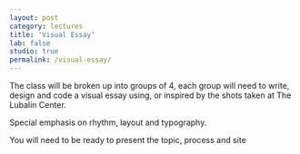 ```yaml
---
layout: post
category: lectures
title: 'Visual Essay'
lab: false
studio: true
permalink: /visual-essay/
---  
```


The class will be broken up into groups of 4, each group will need to write, design and code a visual essay using, or inspired by the shots taken at The Lubalin Center. 

Special emphasis on rhythm, layout and typography. 

You will need to be ready to present the topic, process and site